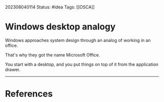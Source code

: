 202308040114
Status: #idea
Tags: [[OSCA]]
# Windows desktop analogy
Windows approaches system design through an analog of working in an office.

That's why they got the name Microsoft Office.

You start with a desktop, and you put things on top of it from the application drawer.

---
# References